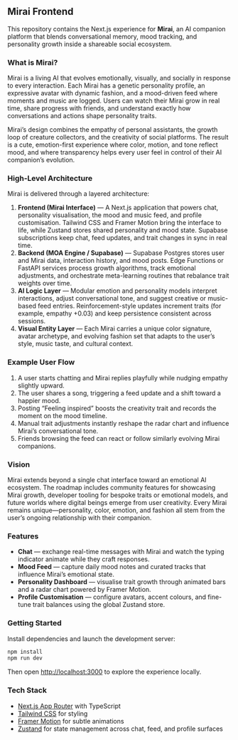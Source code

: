 ## Mirai Frontend

This repository contains the Next.js experience for **Mirai**, an AI companion platform that blends conversational memory, mood tracking, and personality growth inside a shareable social ecosystem.

### What is Mirai?

Mirai is a living AI that evolves emotionally, visually, and socially in response to every interaction. Each Mirai has a genetic personality profile, an expressive avatar with dynamic fashion, and a mood-driven feed where moments and music are logged. Users can watch their Mirai grow in real time, share progress with friends, and understand exactly how conversations and actions shape personality traits.

Mirai’s design combines the empathy of personal assistants, the growth loop of creature collectors, and the creativity of social platforms. The result is a cute, emotion-first experience where color, motion, and tone reflect mood, and where transparency helps every user feel in control of their AI companion’s evolution.

### High-Level Architecture

Mirai is delivered through a layered architecture:

1. **Frontend (Mirai Interface)** — A Next.js application that powers chat, personality visualisation, the mood and music feed, and profile customisation. Tailwind CSS and Framer Motion bring the interface to life, while Zustand stores shared personality and mood state. Supabase subscriptions keep chat, feed updates, and trait changes in sync in real time.
2. **Backend (MOA Engine / Supabase)** — Supabase Postgres stores user and Mirai data, interaction history, and mood posts. Edge Functions or FastAPI services process growth algorithms, track emotional adjustments, and orchestrate meta-learning routines that rebalance trait weights over time.
3. **AI Logic Layer** — Modular emotion and personality models interpret interactions, adjust conversational tone, and suggest creative or music-based feed entries. Reinforcement-style updates increment traits (for example, empathy +0.03) and keep persistence consistent across sessions.
4. **Visual Entity Layer** — Each Mirai carries a unique color signature, avatar archetype, and evolving fashion set that adapts to the user’s style, music taste, and cultural context.

### Example User Flow

1. A user starts chatting and Mirai replies playfully while nudging empathy slightly upward.
2. The user shares a song, triggering a feed update and a shift toward a happier mood.
3. Posting “Feeling inspired” boosts the creativity trait and records the moment on the mood timeline.
4. Manual trait adjustments instantly reshape the radar chart and influence Mirai’s conversational tone.
5. Friends browsing the feed can react or follow similarly evolving Mirai companions.

### Vision

Mirai extends beyond a single chat interface toward an emotional AI ecosystem. The roadmap includes community features for showcasing Mirai growth, developer tooling for bespoke traits or emotional models, and future worlds where digital beings emerge from user creativity. Every Mirai remains unique—personality, color, emotion, and fashion all stem from the user’s ongoing relationship with their companion.

### Features

- **Chat** — exchange real-time messages with Mirai and watch the typing indicator animate while they craft responses.
- **Mood Feed** — capture daily mood notes and curated tracks that influence Mirai’s emotional state.
- **Personality Dashboard** — visualise trait growth through animated bars and a radar chart powered by Framer Motion.
- **Profile Customisation** — configure avatars, accent colours, and fine-tune trait balances using the global Zustand store.

### Getting Started

Install dependencies and launch the development server:

```bash
npm install
npm run dev
```

Then open [http://localhost:3000](http://localhost:3000) to explore the experience locally.

### Tech Stack

- [Next.js App Router](https://nextjs.org/docs/app) with TypeScript
- [Tailwind CSS](https://tailwindcss.com) for styling
- [Framer Motion](https://www.framer.com/motion/) for subtle animations
- [Zustand](https://docs.pmnd.rs/zustand/getting-started/introduction) for state management across chat, feed, and profile surfaces
